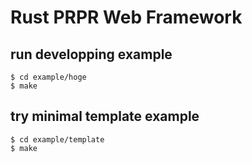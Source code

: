# Rust PRPR Web Framework

## run developping example

```
$ cd example/hoge
$ make
```

## try minimal template example

```
$ cd example/template
$ make
```
